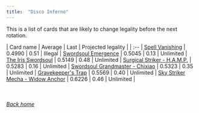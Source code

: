 ```yaml
---
title:  "Disco Inferno"
---
```


This is a list of cards that are likely to change legality before the next rotation.

| Card name | Average | Last | Projected legality |
| :-- |
[Spell Vanishing](https://db.ygoprodeck.com/card/?search=Spell%20Vanishing) | 0.4990 | 0.51 | Illegal |
[Swordsoul Emergence](https://db.ygoprodeck.com/card/?search=Swordsoul%20Emergence) | 0.5045 | 0.13 | Unlimited |
[The Iris Swordsoul](https://db.ygoprodeck.com/card/?search=The%20Iris%20Swordsoul) | 0.5149 | 0.48 | Unlimited |
[Surgical Striker - H.A.M.P.](https://db.ygoprodeck.com/card/?search=Surgical%20Striker%20-%20H.A.M.P.) | 0.5283 | 0.16 | Unlimited |
[Swordsoul Grandmaster - Chixiao](https://db.ygoprodeck.com/card/?search=Swordsoul%20Grandmaster%20-%20Chixiao) | 0.5323 | 0.35 | Unlimited |
[Gravekeeper's Trap](https://db.ygoprodeck.com/card/?search=Gravekeeper's%20Trap) | 0.5569 | 0.40 | Unlimited |
[Sky Striker Mecha - Widow Anchor](https://db.ygoprodeck.com/card/?search=Sky%20Striker%20Mecha%20-%20Widow%20Anchor) | 0.6226 | 0.46 | Unlimited |

<br>

###### [Back home](index)